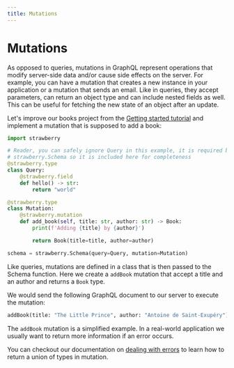 ```yaml
---
title: Mutations
---
```


# Mutations

As opposed to queries, mutations in GraphQL represent operations that modify server-side
data and/or cause side effects on the server. For example, you can have a mutation that
creates a new instance in your application or a mutation that sends an email. Like in queries, they accept
parameters, can return an object type and can include nested fields as well. This can be
useful for fetching the new state of an object after an update.

Let's improve our books project from the [Getting started tutorial](docs/index.md) and
implement a mutation that is supposed to add a book:

```python
import strawberry

# Reader, you can safely ignore Query in this example, it is required by
# strawberry.Schema so it is included here for completeness
@strawberry.type
class Query:
    @strawberry.field
    def hello() -> str:
        return "world"

@strawberry.type
class Mutation:
    @strawberry.mutation
    def add_book(self, title: str, author: str) -> Book:
        print(f'Adding {title} by {author}')

        return Book(title=title, author=author)

schema = strawberry.Schema(query=Query, mutation=Mutation)
```

Like queries, mutations are defined in a class that is then passed to the Schema
function. Here we create a `addBook` mutation that accept a title and an author and
returns a `Book` type.

We would send the following GraphQL document to our server to execute the mutation:

```graphql
addBook(title: "The Little Prince", author: "Antoine de Saint-Exupéry")
```

The `addBook` mutation is a simplified example. In a real-world application we usually
want to return more information if an error occurs.

You can checkout our documentation on
[dealing with errors](/docs/guides/errors#expected-errors) to learn how to return a
union of types in mutation.
